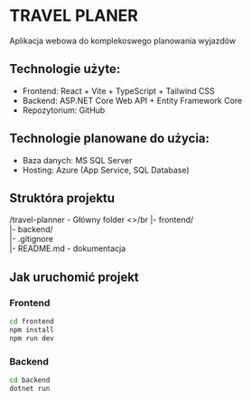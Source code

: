 # TRAVEL PLANER
Aplikacja webowa do komplekoswego planowania wyjazdów 

## Technologie użyte:
- Frontend: React + Vite + TypeScript + Tailwind CSS
- Backend: ASP.NET Core Web API + Entity Framework Core
- Repozytorium: GitHub


## Technologie planowane do użycia:
- Baza danych: MS SQL Server
- Hosting: Azure (App Service, SQL Database)


## Struktóra projektu
/travel-planner - Główny folder <>/br
|- frontend/ </br>
|- backend/  </br>
|- .gitignore </br>
|- README.md - dokumentacja </br>

## Jak uruchomić projekt

### Frontend
```bash
cd frontend
npm install
npm run dev
```

### Backend
```bash
cd backend
dotnet run
```
